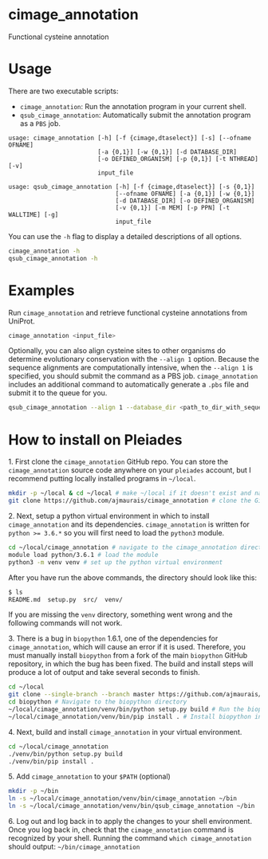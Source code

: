 # cimage_annotation
Functional cysteine annotation

# Usage
There are two executable scripts:

* `cimage_annotation`: Run the annotation program in your current shell.
* `qsub_cimage_annotation`: Automatically submit the annotation program as a `PBS` job.

```
usage: cimage_annotation [-h] [-f {cimage,dtaselect}] [-s] [--ofname OFNAME]
                         [-a {0,1}] [-w {0,1}] [-d DATABASE_DIR]
                         [-o DEFINED_ORGANISM] [-p {0,1}] [-t NTHREAD] [-v]
                         input_file

usage: qsub_cimage_annotation [-h] [-f {cimage,dtaselect}] [-s {0,1}]
                              [--ofname OFNAME] [-a {0,1}] [-w {0,1}]
                              [-d DATABASE_DIR] [-o DEFINED_ORGANISM]
                              [-v {0,1}] [-m MEM] [-p PPN] [-t WALLTIME] [-g]
                              input_file
```

You can use the `-h` flag to display a detailed descriptions of all options.
```bash
cimage_annotation -h
qsub_cimage_annotation -h
```

# Examples

Run `cimage_annotation` and retrieve functional cysteine annotations from UniProt.
```bash
cimage_annotation <input_file>
```

Optionally, you can also align cysteine sites to other organisms do determine evolutionary conservation with the `--align 1` option. Because the sequence alignments are computationally intensive, when the `--align 1` is specified, you should submit the command as a PBS job. `cimage_annotation` includes an additional command to automatically generate a `.pbs` file and submit it to the queue for you.
```bash
qsub_cimage_annotation --align 1 --database_dir <path_to_dir_with_sequence_databases> -g <input_file>
```

# How to install on Pleiades

1\. First clone the `cimage_annotation` GitHub repo. You can store the `cimage_annotation` source code anywhere on your `pleiades` account, but I recommend putting locally installed programs in `~/local`. 

```bash
mkdir -p ~/local & cd ~/local # make ~/local if it doesn't exist and navigate to it
git clone https://github.com/ajmaurais/cimage_annotation # clone the GitHub repository
```

2\. Next, setup a python virtual environment in which to install `cimage_annotation` and its dependencies. `cimage_annotation` is written for `python >= 3.6.*` so you will first need to load the `python3` module.

```bash
cd ~/local/cimage_annotation # navigate to the cimage_annotation directory
module load python/3.6.1 # load the module
python3 -m venv venv # set up the python virtual environment
```

After you have run the above commands, the directory should look like this:
```bash
$ ls
README.md  setup.py  src/  venv/
```
If you are missing the `venv` directory, something went wrong and the following commands will not work.

3\. There is a bug in `biopython` 1.6.1, one of the dependencies for `cimage_annotation`, which will cause an error if it is used. Therefore, you must manually install `biopython` from a fork of the main `biopython` GitHub repository, in which the bug has been fixed. The build and install steps will produce a lot of output and take several seconds to finish.

```bash
cd ~/local
git clone --single-branch --branch master https://github.com/ajmaurais/biopython # Clone the biopython repo
cd biopython # Navigate to the biopython directory
~/local/cimage_annotation/venv/bin/python setup.py build # Run the biopython build script
~/local/cimage_annotation/venv/bin/pip install . # Install biopython in your virtual environment
```

4\. Next, build and install `cimage_annotation` in your virtual environment.

```bash
cd ~/local/cimage_annotation
./venv/bin/python setup.py build
./venv/bin/pip install .
```

5\. Add `cimage_annotation` to your `$PATH` (optional)

```bash
mkdir -p ~/bin
ln -s ~/local/cimage_annotation/venv/bin/cimage_annotation ~/bin
ln -s ~/local/cimage_annotation/venv/bin/qsub_cimage_annotation ~/bin
```

6\. Log out and log back in to apply the changes to your shell environment. Once you log back in, check that the `cimage_annotation` command is recognized by your shell. Running the command `which cimage_annotation` should output: `~/bin/cimage_annotation`
